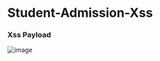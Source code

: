 # Student-Admission-Xss

### Xss Payload
![image](https://user-images.githubusercontent.com/72059221/182757706-14a19be6-c7b9-4dd6-b181-7ea452ec13d2.png)
